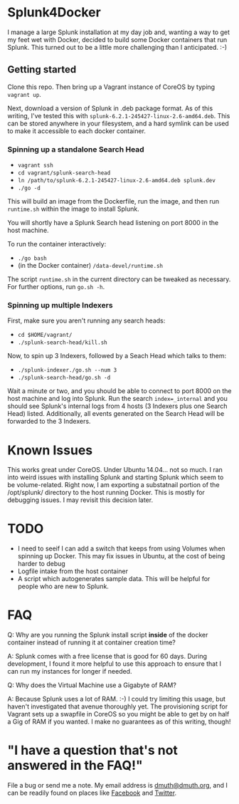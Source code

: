 
# Splunk4Docker


I manage a large Splunk installation at my day job and, wanting a way to get my feet wet with Docker, decided to build some Docker containers that run Splunk.  This turned out to be a little more challenging than I anticipated. :-)


## Getting started

Clone this repo.  Then bring up a Vagrant instance of CoreOS by typing `vagrant up`.

Next, download a version of Splunk in .deb package format.  As of this writing, I've tested this with `splunk-6.2.1-245427-linux-2.6-amd64.deb`.  This can be stored anywhere in your filesystem, and a hard symlink can be used to make it accessible to each docker container.


### Spinning up a standalone Search Head

- `vagrant ssh`
- `cd vagrant/splunk-search-head`
- `ln /path/to/splunk-6.2.1-245427-linux-2.6-amd64.deb splunk.dev`
- `./go -d`

This will build an image from the Dockerfile, run the image, and then run `runtime.sh` within the image to install Splunk.

You will shortly have a Splunk Search head listening on port 8000 in the host machine.

To run the container interactively:
- `./go bash`
- (in the Docker container) `/data-devel/runtime.sh`

The script `runtime.sh` in the current directory can be tweaked as necessary.  For further options, run `go.sh -h`.


### Spinning up multiple Indexers 

First, make sure you aren't running any search heads:
- `cd $HOME/vagrant/`
- `./splunk-search-head/kill.sh`

Now, to spin up 3 Indexers, followed by a Seach Head which talks to them:
- `./splunk-indexer./go.sh --num 3`
- `./splunk-search-head/go.sh -d`

Wait a minute or two, and you should be able to connect to port 8000 on the host machine and log into Splunk.  Run the search `index=_internal` and you should see Splunk's internal logs from 4 hosts (3 Indexers plus one Search Head) listed.  Additionally, all events generated on the Search Head will be forwarded to the 3 Indexers.


# Known Issues

This works great under CoreOS.  Under Ubuntu 14.04... not so much.  I ran into weird issues with installing Splunk and starting Splunk which seem to be volume-related.  Right now, I am exporting a substatnail portion of the /opt/splunk/ directory to the host running Docker.  This is mostly for debugging issues.  I may revisit this decision later.


# TODO

- I need to seeif I can add a switch that keeps from using Volumes when spinning up Docker.  This may fix issues in Ubuntu, at the cost of being harder to debug
- Logfile intake from the host container
- A script which autogenerates sample data.  This will be helpful for people who are new to Splunk.
 

# FAQ

Q: Why are you running the Splunk install script **inside** of the docker container instead of running it at container creation time?

A: Splunk comes with a free license that is good for 60 days.  During development, I found it more helpful to use this approach to ensure that I can run my instances for longer if needed.


Q: Why does the Virtual Machine use a Gigabyte of RAM?

A: Because Splunk uses a lot of RAM. :-)  I could try limiting this usage, but haven't investigated that avenue thoroughly yet.  The provisioning script for Vagrant sets up a swapfile in CoreOS so you might be able to get by on half a Gig of RAM if you wanted.  I make no guarantees as of this writing, though!


# "I have a question that's not answered in the FAQ!"

File a bug or send me a note. My email address is dmuth@dmuth.org, and I can be readily found on places like [Facebook](http://www.facebook.com/dmuth) and [Twitter](http://twitter.com/dmuth).

